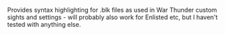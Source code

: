 
Provides syntax highlighting for .blk files as used in War Thunder custom sights and settings - will probably also work for Enlisted etc, but I haven't tested with anything else.